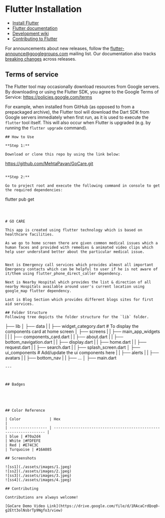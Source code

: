 
# Flutter Installation
* [Install Flutter](https://flutter.dev/get-started/)
* [Flutter documentation](https://docs.flutter.dev/)
* [Development wiki](https://github.com/flutter/flutter/wiki)
* [Contributing to Flutter](https://github.com/flutter/flutter/blob/master/CONTRIBUTING.md)

For announcements about new releases, follow the
[flutter-announce@googlegroups.com](https://groups.google.com/forum/#!forum/flutter-announce)
mailing list. Our documentation also tracks [breaking
changes](https://docs.flutter.dev/release/breaking-changes) across releases.

## Terms of service

The Flutter tool may occasionally download resources from Google servers. By
downloading or using the Flutter SDK, you agree to the Google Terms of Service:
https://policies.google.com/terms

For example, when installed from GitHub (as opposed to from a prepackaged
archive), the Flutter tool will download the Dart SDK from Google servers
immediately when first run, as it is used to execute the `flutter` tool itself.
This will also occur when Flutter is upgraded (e.g. by running the `flutter
upgrade` command).
```
## How to Use 

**Step 1:**

Download or clone this repo by using the link below:

```
https://github.com/MehtaPavan/GoCare.git
```

**Step 2:**

Go to project root and execute the following command in console to get the required dependencies: 

```
flutter pub get 
```



# GO CARE

This app is created using flutter technology which is based on healthcare facilities. 

As we go to home screen there are given common medical issues which a human faces and provided with remedies & animated video clips which help user understand better about the particular medical issue.


Next is Emergency call services which provides almost all important Emergency contacts which can be helpful to user if he is not aware of it/them using flutter_phone_direct_caller dependency.

Next is Nearby Hospital which provides the list & direction of all nearby Hospitals available around user's current location using google_map flutter dependency.

Last is Blog Section which provides different blogs sites for first aid services.

## Folder Structure
Following tree depicts the folder structure for the `lib` folder.
 ```
├── lib
│   ├── data
|   |   ├── widget_category.dart     # To display the components card at home screen
│   ├── screens
|   |   ├── main_app_widgets        
|   |   |   ├── components_card.dart
|   |   ├── about.dart
|   |   ├── bottom_navigation.dart
|   |   ├── display.dart
|   |   ├── home.dart
|   |   ├── request.dart
|   |   ├── search.dart
|   |   ├── splash_screen.dart
│   ├── ui_components               # Add/update the ui components here
|   |   ├── alerts
|   |   ├── avatars
|   |   ├── bottom_nav
|   |   ├── ...
│   ├── main.dart
```
---



## Badges





## Color Reference

| Color             | Hex                                                                |
| ----------------- | ------------------------------------------------------------------ |
| blue | #70a2d4
| White |#FDFEFE 
| Red | #E74C3C
| Turquoise | #16A085 

## Screenshots

![ss1](./assets/images/1.jpeg)
![ss2](./assets/images/2.jpeg)
![ss3](./assets/images/3.jpeg)
![ss4](./assets/images/4.jpeg)

## Contributing

Contributions are always welcome!

[GoCare Demo Video Link](https://drive.google.com/file/d/1RAcaCrdQoq0-g2Ett3olNsbrTp9Ngfo3/view)
